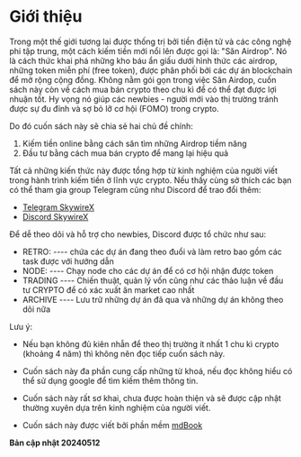 # Giới thiệu

Trong một thế giới tương lai được thống trị bởi tiền điện tử và các công nghệ phi tập trung, một cách kiếm tiền mới nổi lên được gọi là: "Săn Airdrop". Nó là cách thức khai phá những kho báu ẩn giấu dưới hình thức các airdrop, những token miễn phí (free token), được phân phối bởi các dự án blockchain để mở rộng cộng đồng. Không nằm gói gọn trong việc Săn Airdop, cuốn sách này còn về cách mua bán crypto theo chu kì để có thể đạt được lợi nhuận tốt. Hy vọng nó giúp các newbies - người mới vào thị trường tránh được sự đu đỉnh và sợ bỏ lỡ cơ hội (FOMO) trong crypto.

Do đó cuốn sách này sẽ chia sẻ hai chủ đề chính:

1. Kiếm tiền online bằng cách săn tìm những Airdrop tiềm năng
2. Đầu tư bằng cách mua bán crypto để mang lại hiệu quả

Tất cả những kiến thức này được tổng hợp từ kinh nghiệm của người viết trong hành trình kiếm tiền ở lĩnh vực crypto. Nếu thấy cùng sở thích các bạn có thể tham gia group Telegram cũng như Discord để trao đổi thêm:

- [Telegram SkywireX](https://t.me/skywirex)  
- [Discord SkywireX](https://discord.com/invite/wsenX8Rf2k)

Để dễ theo dõi và hỗ trợ cho newbies, Discord được tổ chức như sau:

- RETRO:
	---- chứa các dự án đang theo đuổi và làm retro bao gồm các task được với hướng dẫn
- NODE:
	---- Chạy node cho các dự án để có cơ hội nhận được token
- TRADING
	---- Chiến thuật, quản lý vốn cũng như các thảo luận về đầu tư CRYPTO để có xác xuất ăn market cao nhất
- ARCHIVE
	---- Lưu trữ những dự án đã qua và những dự án không theo dõi nữa

Lưu ý:

- Nếu bạn không đủ kiên nhẫn để theo thị trường ít nhất 1 chu kì crypto (khoảng 4 năm) thì không nên đọc tiếp cuốn sách này.

- Cuốn sách này đa phần cung cấp những từ khoá, nếu đọc không hiểu có thể sử dụng google để tìm kiếm thêm thông tin.

- Cuốn sách này rất sơ khai, chưa được hoàn thiện và sẽ được cập nhật thường xuyên dựa trên kinh nghiệm của người viết.

- Cuốn sách này được viết bởi phần mềm [mdBook](https://github.com/rust-lang/mdBook)

**Bản cập nhật 20240512**